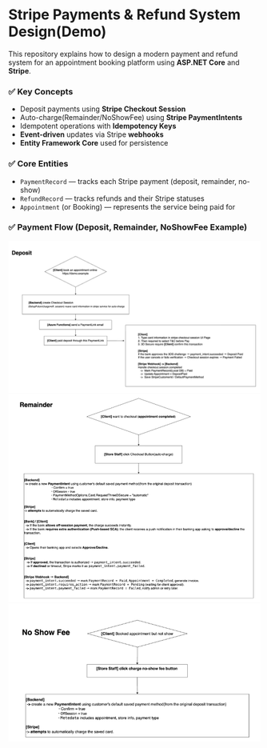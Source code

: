 # Stripe Payments & Refund System Design(Demo)
This repository explains how to design a modern payment and refund system for an appointment booking platform using **ASP.NET Core** and **Stripe**.
 
### ✅ Key Concepts
- Deposit payments using **Stripe Checkout Session**
- Auto-charge(Remainder/NoShowFee) using **Stripe PaymentIntents**
- Idempotent operations with **Idempotency Keys**
- **Event-driven** updates via Stripe **webhooks**
- **Entity Framework Core** used for persistence

### ✅ Core Entities
- `PaymentRecord` — tracks each Stripe payment (deposit, remainder, no-show)
- `RefundRecord` — tracks refunds and their Stripe statuses
- `Appointment` (or Booking) — represents the service being paid for


### ✅ Payment Flow (Deposit, Remainder, NoShowFee Example)
![img.png](img.png)
![img_1.png](img_1.png)
![img_2.png](img_2.png)